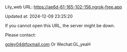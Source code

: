 Lily_web URL: https://ae6d-61-165-102-156.ngrok-free.app

Updated at: 2024-12-09 23:25:20

If you cannot open this URL, the server might be down.

Please contact: 

goley04@foxmail.com Or Wechat:GL_yeaH